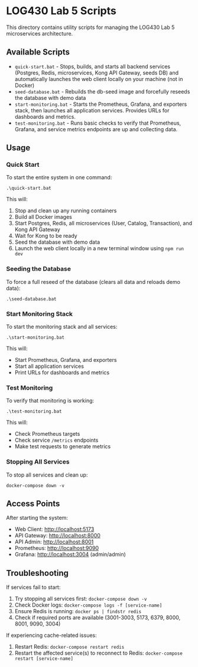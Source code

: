 # LOG430 Lab 5 Scripts

This directory contains utility scripts for managing the LOG430 Lab 5 microservices architecture.

## Available Scripts

- `quick-start.bat` - Stops, builds, and starts all backend services (Postgres, Redis, microservices, Kong API Gateway, seeds DB) and automatically launches the web client locally on your machine (not in Docker)
- `seed-database.bat` - Rebuilds the db-seed image and forcefully reseeds the database with demo data
- `start-monitoring.bat` - Starts the Prometheus, Grafana, and exporters stack, then launches all application services. Provides URLs for dashboards and metrics.
- `test-monitoring.bat` - Runs basic checks to verify that Prometheus, Grafana, and service metrics endpoints are up and collecting data.

## Usage

### Quick Start

To start the entire system in one command:

```batch
.\quick-start.bat
```

This will:

1. Stop and clean up any running containers
2. Build all Docker images
3. Start Postgres, Redis, all microservices (User, Catalog, Transaction), and Kong API Gateway
4. Wait for Kong to be ready
5. Seed the database with demo data
6. Launch the web client locally in a new terminal window using `npm run dev`

### Seeding the Database

To force a full reseed of the database (clears all data and reloads demo data):

```batch
.\seed-database.bat
```

### Start Monitoring Stack

To start the monitoring stack and all services:

```batch
.\start-monitoring.bat
```

This will:

- Start Prometheus, Grafana, and exporters
- Start all application services
- Print URLs for dashboards and metrics

### Test Monitoring

To verify that monitoring is working:

```batch
.\test-monitoring.bat
```

This will:

- Check Prometheus targets
- Check service `/metrics` endpoints
- Make test requests to generate metrics

### Stopping All Services

To stop all services and clean up:

```batch
docker-compose down -v
```

## Access Points

After starting the system:

- Web Client: [http://localhost:5173](http://localhost:5173)
- API Gateway: [http://localhost:8000](http://localhost:8000)
- API Admin: [http://localhost:8001](http://localhost:8001)
- Prometheus: [http://localhost:9090](http://localhost:9090)
- Grafana: [http://localhost:3004](http://localhost:3004) (admin/admin)

## Troubleshooting

If services fail to start:

1. Try stopping all services first: `docker-compose down -v`
2. Check Docker logs: `docker-compose logs -f [service-name]`
3. Ensure Redis is running: `docker ps | findstr redis`
4. Check if required ports are available (3001-3003, 5173, 6379, 8000, 8001, 9090, 3004)

If experiencing cache-related issues:

1. Restart Redis: `docker-compose restart redis`
2. Restart the affected service(s) to reconnect to Redis: `docker-compose restart [service-name]`
